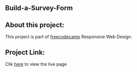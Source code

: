 ## Build-a-Survey-Form

## About this project: 

This project is part of [freecodecamp](https://www.freecodecamp.org/) Responsive Web Design.

## Project Link:

Clik [here](https://mitalishah.github.io/Build-a-Survey-Form/) to view the live page

